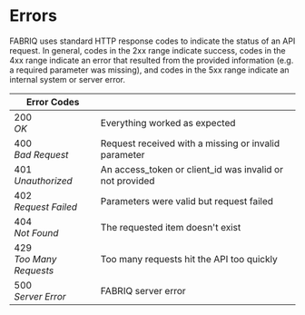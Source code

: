 # Errors

FABRIQ uses standard HTTP response codes to indicate the status of an API request. In general, codes in the 2xx range indicate success, codes in the 4xx range indicate an error that resulted from the provided information (e.g. a required parameter was missing), and codes in the 5xx range indicate an internal
system or server error.

Error Codes ||
---------------- | -----------  
200<br>*OK*	| Everything worked as expected
400<br>*Bad Request*	| Request received with a missing or invalid parameter
401<br>*Unauthorized*	| An access_token or client_id was invalid or not provided
402<br>*Request Failed*	| Parameters were valid but request failed
404<br>*Not Found*	| The requested item doesn't exist
429<br>*Too Many Requests*	| Too many requests hit the API too quickly
500<br>*Server Error*| FABRIQ server error
